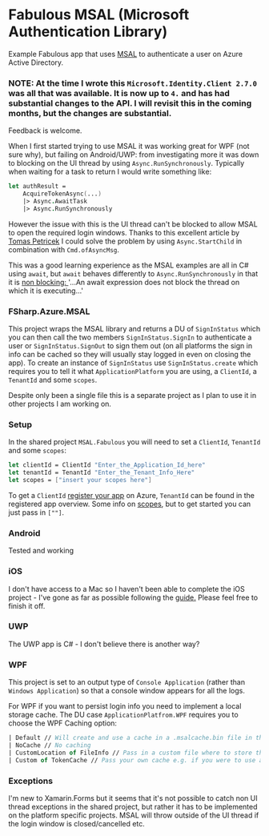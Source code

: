 # Fabulous MSAL (Microsoft Authentication Library)
Example Fabulous app that uses [MSAL](https://github.com/AzureAD/microsoft-authentication-library-for-dotnet) to authenticate a user on Azure Active Directory.

### NOTE: At the time I wrote this `Microsoft.Identity.Client 2.7.0` was all that was available. It is now up to `4.` and has had substantial changes to the API. I will revisit this in the coming months, but the changes are substantial. 

Feedback is welcome.

When I first started trying to use MSAL it was working great for WPF (not sure why), but failing on Android/UWP: from investigating more it was down to blocking on the UI thread by using `Async.RunSynchronously`. Typically when waiting for a task to return I would write something like:
```FSharp
let authResult =
    AcquireTokenAsync(...)
    |> Async.AwaitTask
    |> Async.RunSynchronously
```
However the issue with this is the UI thread can't be blocked to allow MSAL to open the required login windows. Thanks to this excellent article by [Tomas Petricek](http://tomasp.net/blog/async-non-blocking-gui.aspx/) I could solve the problem by using `Async.StartChild` in combination with `Cmd.ofAsyncMsg`.

This was a good learning experience as the MSAL examples are all in C# using `await`, but `await` behaves differently to `Async.RunSynchronously` in that it is [non blocking: ](https://docs.microsoft.com/en-us/dotnet/csharp/language-reference/keywords/await)'...An await expression does not block the thread on which it is executing...'

### FSharp.Azure.MSAL

This project wraps the MSAL library and returns a DU of `SignInStatus` which you can then call the two members `SignInStatus.SignIn` to authenticate a user or `SignInStatus.SignOut` to sign them out (on all platforms the sign in info can be cached so they will usually stay logged in even on closing the app). To create an instance of `SignInStatus` use `SignInStatus.create` which requires you to tell it what `ApplicationPlatform` you are using, a `ClientId`, a `TenantId` and some `scopes`.

Despite only been a single file this is a separate project as I plan to use it in other projects I am working on.

### Setup
In the shared project `MSAL.Fabulous` you will need to set a `ClientId`, `TenantId` and some `scopes`:
```FSharp
let clientId = ClientId "Enter_the_Application_Id_here"
let tenantId = TenantId "Enter_the_Tenant_Info_Here"
let scopes = ["insert your scopes here"]
```
To get a `ClientId` [register your app](https://docs.microsoft.com/en-us/azure/active-directory/develop/quickstart-register-app)  on Azure, `TenantId` can be found in the registered app overview. Some info on [scopes](https://docs.microsoft.com/en-us/azure/active-directory/develop/v2-permissions-and-consent), but to get started you can just pass in `[""]`.
### Android
Tested and working

### iOS
I don't have access to a Mac so I haven't been able to complete the iOS project - I've gone as far as possible following the [guide.](https://github.com/AzureAD/microsoft-authentication-library-for-dotnet/wiki/Xamarin-ios-specificities)
Please feel free to finish it off.

### UWP
The UWP app is C# - I don't believe there is another way?

### WPF
This project is set to an output type of `Console Application` (rather than `Windows Application`) so that a console window appears for all the logs.

For WPF if you want to persist login info you need to implement a local storage cache. The DU case `ApplicationPlatfrom.WPF` requires you to choose the WPF Caching option:
```FSharp
| Default // Will create and use a cache in a .msalcache.bin file in the executing assembly folder
| NoCache // No caching
| CustomLocation of FileInfo // Pass in a custom file where to store the cache
| Custom of TokenCache // Pass your own cache e.g. if you were to use a database etc.
```
### Exceptions
I'm new to Xamarin.Forms but it seems that it's not possible to catch non UI thread exceptions in the shared project, but rather it has to be implemented on the platform specific projects. MSAL will throw outside of the UI thread if the login window is closed/cancelled etc.
